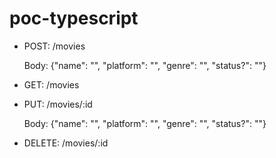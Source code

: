 # poc-typescript

- POST: /movies

  Body: {"name": "", "platform": "", "genre": "", "status?": ""}

- GET: /movies

- PUT: /movies/:id

  Body: {"name": "", "platform": "", "genre": "", "status?": ""}

- DELETE: /movies/:id

